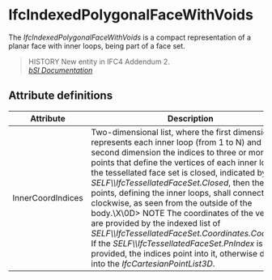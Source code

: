 IfcIndexedPolygonalFaceWithVoids
================================
The _IfcIndexedPolygonalFaceWithVoids_ is a compact representation of a planar
face with inner loops, being part of a face set.  
  
> HISTORY  New entity in IFC4 Addendum 2.  
[ _bSI
Documentation_](https://standards.buildingsmart.org/IFC/DEV/IFC4_2/FINAL/HTML/schema/ifcgeometricmodelresource/lexical/ifcindexedpolygonalfacewithvoids.htm)


Attribute definitions
---------------------
| Attribute         | Description                                                                                                                                                                                                                                                                                                                                                                                                                                                                                                                                                                                                                                                                                |
|-------------------|--------------------------------------------------------------------------------------------------------------------------------------------------------------------------------------------------------------------------------------------------------------------------------------------------------------------------------------------------------------------------------------------------------------------------------------------------------------------------------------------------------------------------------------------------------------------------------------------------------------------------------------------------------------------------------------------|
| InnerCoordIndices | Two-dimensional list, where the first dimension represents each inner loop (from 1 to N) and the second dimension the indices to three or more points that define the vertices of each inner loop. If the tessellated face set is closed, indicated by _SELF\\\IfcTessellatedFaceSet.Closed_, then the points, defining the inner loops, shall connect clockwise, as seen from the outside of the body.\X\0D> NOTE  The coordinates of the vertices are provided by the indexed list of _SELF\\\IfcTessellatedFaceSet.Coordinates.CoordList_. If the _SELF\\\IfcTessellatedFaceSet.PnIndex_ is provided, the indices point into it, otherwise directly into the _IfcCartesianPointList3D_. |


